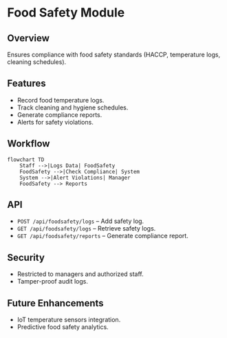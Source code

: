 # Food Safety Module

## Overview
Ensures compliance with food safety standards (HACCP, temperature logs, cleaning schedules).

## Features
- Record food temperature logs.  
- Track cleaning and hygiene schedules.  
- Generate compliance reports.  
- Alerts for safety violations.  

## Workflow
```mermaid
flowchart TD
    Staff -->|Logs Data| FoodSafety
    FoodSafety -->|Check Compliance| System
    System -->|Alert Violations| Manager
    FoodSafety --> Reports
```

## API
- `POST /api/foodsafety/logs` – Add safety log.  
- `GET /api/foodsafety/logs` – Retrieve safety logs.  
- `GET /api/foodsafety/reports` – Generate compliance report.  

## Security
- Restricted to managers and authorized staff.  
- Tamper-proof audit logs.  

## Future Enhancements
- IoT temperature sensors integration.  
- Predictive food safety analytics.  
